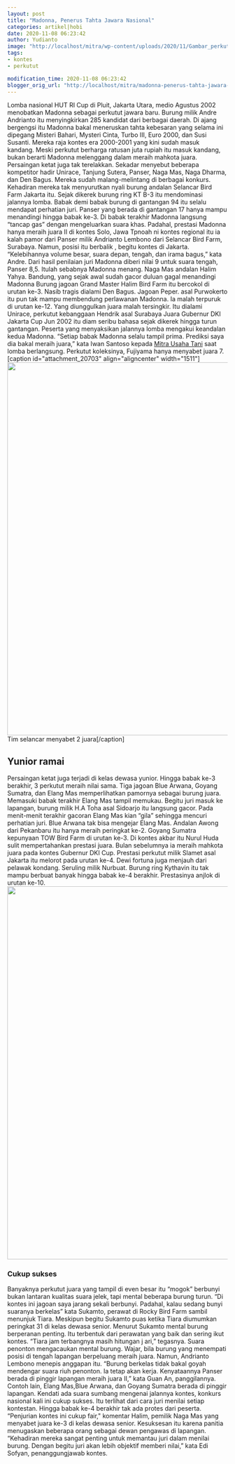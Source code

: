 ```yaml
---
layout: post
title: "Madonna, Penerus Tahta Jawara Nasional"
categories: artikel|hobi
date: 2020-11-08 06:23:42
author: Yudianto
image: "http://localhost/mitra/wp-content/uploads/2020/11/Gambar_perkutut1_1280x719.jpg"
tags:
- kontes
- perkutut

modification_time: 2020-11-08 06:23:42
blogger_orig_url: "http://localhost/mitra/madonna-penerus-tahta-jawara-nasional.html"
---
```


Lomba nasional HUT RI Cup di Pluit, Jakarta Utara, medio Agustus 2002 menobatkan Madonna sebagai perkutut jawara baru. Burung milik Andre Andrianto itu menyingkirkan 285 kandidat dari berbagai daerah. Di ajang bergengsi itu Madonna bakal meneruskan tahta kebesaran yang selama ini dipegang Misteri Bahari, Mysteri Cinta, Turbo III, Euro 2000, dan Susi Susanti.
Mereka raja kontes era 2000-2001 yang kini sudah masuk kandang. Meski perkutut berharga ratusan juta rupiah itu masuk kandang, bukan berarti Madonna melenggang dalam meraih mahkota juara. Persaingan ketat juga tak terelakkan. Sekadar menyebut beberapa kompetitor hadir Unirace, Tanjung Sutera, Panser, Naga Mas, Naga Dharma, dan Den Bagus. Mereka sudah malang-melintang di berbagai konkurs.
Kehadiran mereka tak menyurutkan nyali burung andalan Selancar Bird Farm Jakarta itu. Sejak dikerek burung ring KT B-3 itu mendominasi jalannya lomba. Babak demi babak burung di gantangan 94 itu selalu mendapat perhatian juri. Panser yang berada di gantangan 17 hanya mampu menandingi hingga babak ke-3. Di babak terakhir Madonna langsung “tancap gas” dengan mengeluarkan suara khas.
Padahal, prestasi Madonna hanya meraih juara II di kontes Solo, Jawa Tpnoah ni kontes regional itu ia kalah pamor dari Panser milik Andrianto Lembono dari Selancar Bird Farm, Surabaya. Namun, posisi itu berbalik , begitu kontes di Jakarta. “Kelebihannya volume besar, suara depan, tengah, dan irama bagus,” kata Andre. Dari hasil penilaian juri Madonna diberi nilai 9 untuk suara tengah, Panser 8,5. Itulah sebabnya Madonna menang.
Naga Mas andalan Halim Yahya. Bandung, yang sejak awal sudah gacor duluan gagal menandingi Madonna Burung jagoan Grand Master Halim Bird Farm itu bercokol di urutan ke-3. Nasib tragis dialami Den Bagus. Jagoan Peper. asal Purwokerto itu pun tak mampu membendung perlawanan Madonna. Ia malah terpuruk di urutan ke-12.
Yang diunggulkan juara malah tersingkir. Itu dialami Unirace, perkutut kebanggaan Hendrik asal Surabaya Juara Gubernur DKI Jakarta Cup Jun 2002 itu diam seribu bahasa sejak dikerek hingga turun gantangan. Peserta yang menyaksikan jalannya lomba mengakui keandalan kedua Madonna. “Setiap babak Madonna selalu tampil prima. Prediksi saya dia bakal meraih juara,” kata Iwan Santoso kepada <a href="http://127.0.0.1/mitra">Mitra Usaha Tani</a> saat lomba berlangsung. Perkutut koleksinya, Fujiyama hanya menyabet juara 7.
[caption id="attachment_20703" align="aligncenter" width="1511"]<a href="http://127.0.0.1/mitra/wp-content/uploads/2020/11/perkutut.jpg"><img class="wp-image-20703 size-full" src="http://127.0.0.1/mitra/wp-content/uploads/2020/11/perkutut.jpg" alt="" width="1511" height="850" /></a> Tim selancar menyabet 2 juara[/caption]
<h2 id="beruntung">Yunior ramai</h2>
Persaingan ketat juga terjadi di kelas dewasa yunior. Hingga babak ke-3 berakhir, 3 perkutut meraih nilai sama. Tiga jagoan Blue Arwana, Goyang Sumatra, dan Elang Mas memperlihatkan pamornya sebagai burung juara.
Memasuki babak terakhir Elang Mas tampil memukau. Begitu juri masuk ke lapangan, burung milik H.A Toha asal Sidoarjo itu langsung gacor. Pada menit-menit terakhir gacoran Elang Mas kian “gila” sehingga mencuri perhatian juri. Blue Arwana tak bisa mengejar Elang Mas. Andalan Awong dari Pekanbaru itu hanya meraih peringkat ke-2. Goyang Sumatra kepunyaan TOW Bird Farm di urutan ke-3.
Di kontes akbar itu Nurul Huda sulit mempertahankan prestasi juara. Bulan sebelumnya ia meraih mahkota juara pada kontes Gubernur DKI Cup. Prestasi perkutut milik Slamet asal Jakarta itu melorot pada urutan ke-4.
Dewi fortuna juga menjauh dari pelawak kondang. Seruling milik Nurbuat. Burung ring Kythavin itu tak mampu berbuat banyak hingga babak ke-4 berakhir. Prestasinya anjlok di urutan ke-10.
<a href="http://127.0.0.1/mitra/wp-content/uploads/2020/11/juara.jpg"><img class="aligncenter wp-image-20704 size-full" src="http://127.0.0.1/mitra/wp-content/uploads/2020/11/juara.jpg" alt="" width="1511" height="850" /></a>
<h3 id="sukses">Cukup sukses</h3>
Banyaknya perkutut juara yang tampil di even besar itu “mogok” berbunyi bukan lantaran kualitas suara jelek, tapi mental beberapa burung turun. “Di kontes ini jagoan saya jarang sekali berbunyi. Padahal, kalau sedang bunyi suaranya berkelas” kata Sukamto, perawat di Rocky Bird Farm sambil menunjuk Tiara.
Meskipun begitu Sukamto puas ketika Tiara diumumkan peringkat 31 di kelas dewasa senior.
Menurut Sukamto mental burung berperanan penting. Itu terbentuk dari perawatan yang baik dan sering ikut kontes. “Tiara jam terbangnya masih hitungan j ari,” tegasnya. Suara penonton mengacaukan mental burung. Wajar, bila burung yang menempati posisi di tengah lapangan berpeluang meraih juara.
Namun, Andrianto Lembono menepis anggapan itu. “Burung berkelas tidak bakal goyah mendengar suara riuh penonton. Ia tetap akan kerja. Kenyataannya Panser berada di pinggir lapangan meraih juara II,” kata Guan An, panggilannya. Contoh lain, Elang Mas,Blue Arwana, dan Goyang Sumatra berada di pinggir lapangan.
Kendati ada suara sumbang mengenai jalannya kontes, konkurs nasional kali ini cukup sukses. Itu terlihat dari cara juri menilai setiap kontestan. Hingga babak ke-4 berakhir tak ada protes dari peserta. “Penjurian kontes ini cukup fair," komentar Halim, pemilik Naga Mas yang menyabet juara ke-3 di kelas dewasa senior.
Kesuksesan itu karena panitia menugaskan beberapa orang sebagai dewan pengawas di lapangan. “Kehadiran mereka sangat penting untuk memantau juri dalam menilai burung. Dengan begitu juri akan lebih objektif memberi nilai,” kata Edi Sofyan, penanggungjawab kontes.
